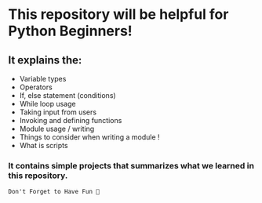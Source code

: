 # This repository will be helpful for Python Beginners!

## It explains the: 

- Variable types
- Operators
- If, else statement (conditions)
- While loop usage
- Taking input from users
- Invoking and defining functions 
- Module usage / writing
- Things to consider when writing a module !
- What is scripts

### It contains simple projects that summarizes what we learned in this repository.

```funny
Don't Forget to Have Fun 🥳
```

